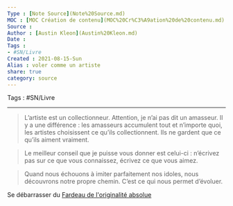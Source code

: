 ```yaml
---
Type : [Note Source](Note%20Source.md)
MOC : [MOC Création de contenu](MOC%20Cr%C3%A9ation%20de%20contenu.md)
Source :
Author : [Austin Kleon](Austin%20Kleon.md)
Date :
Tags : 
- #SN/Livre 
Created : 2021-08-15-Sun
Alias : voler comme un artiste
share: true
category: source
---
```

Tags : #SN/Livre 

***

> L’artiste est un collectionneur. Attention, je n’ai pas dit un amasseur. Il y a une différence : les amasseurs accumulent tout et n’importe quoi, les artistes choisissent ce qu’ils collectionnent. Ils ne gardent que ce qu’ils aiment vraiment.

> Le meilleur conseil que je puisse vous donner est celui-ci : n’écrivez pas sur ce que vous connaissez, écrivez ce que vous aimez.

> Quand nous échouons à imiter parfaitement nos idoles, nous découvrons notre propre chemin. C’est ce qui nous permet d’évoluer.

Se débarrasser du [Fardeau de l'originalité absolue](../seeds/Fardeau%20de%20l'originalit%C3%A9%20absolue.md)